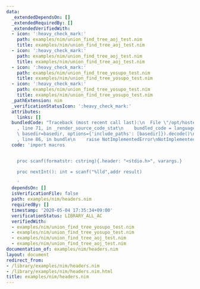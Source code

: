 ```yaml
---
data:
  _extendedDependsOn: []
  _extendedRequiredBy: []
  _extendedVerifiedWith:
  - icon: ':heavy_check_mark:'
    path: examples/nim/union_find_tree_aoj_test.nim
    title: examples/nim/union_find_tree_aoj_test.nim
  - icon: ':heavy_check_mark:'
    path: examples/nim/union_find_tree_aoj_test.nim
    title: examples/nim/union_find_tree_aoj_test.nim
  - icon: ':heavy_check_mark:'
    path: examples/nim/union_find_tree_yosupo_test.nim
    title: examples/nim/union_find_tree_yosupo_test.nim
  - icon: ':heavy_check_mark:'
    path: examples/nim/union_find_tree_yosupo_test.nim
    title: examples/nim/union_find_tree_yosupo_test.nim
  _pathExtension: nim
  _verificationStatusIcon: ':heavy_check_mark:'
  attributes:
    links: []
  bundledCode: "Traceback (most recent call last):\n  File \"/opt/hostedtoolcache/Python/3.9.0/x64/lib/python3.9/site-packages/onlinejudge_verify/documentation/build.py\"\
    , line 71, in _render_source_code_stat\n    bundled_code = language.bundle(stat.path,\
    \ basedir=basedir, options={'include_paths': [basedir]}).decode()\n  File \"/opt/hostedtoolcache/Python/3.9.0/x64/lib/python3.9/site-packages/onlinejudge_verify/languages/nim.py\"\
    , line 86, in bundle\n    raise NotImplementedError\nNotImplementedError\n"
  code: 'import macros


    proc scanf(formatstr: cstring){.header: "<stdio.h>", varargs.}

    proc nextInt(): int = scanf("%lld",addr result)

    '
  dependsOn: []
  isVerificationFile: false
  path: examples/nim/headers.nim
  requiredBy: []
  timestamp: '2020-05-04 17:35:34+09:00'
  verificationStatus: LIBRARY_ALL_AC
  verifiedWith:
  - examples/nim/union_find_tree_yosupo_test.nim
  - examples/nim/union_find_tree_yosupo_test.nim
  - examples/nim/union_find_tree_aoj_test.nim
  - examples/nim/union_find_tree_aoj_test.nim
documentation_of: examples/nim/headers.nim
layout: document
redirect_from:
- /library/examples/nim/headers.nim
- /library/examples/nim/headers.nim.html
title: examples/nim/headers.nim
---
```

